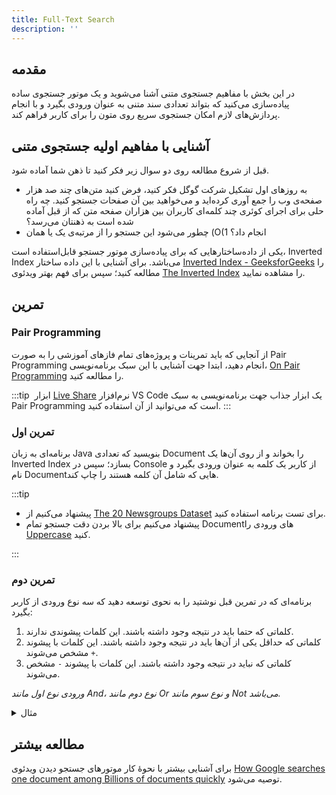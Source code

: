 ```yaml
---
title: Full-Text Search
description: ''
---
```


## مقدمه

در این بخش با مفاهیم جستجوی متنی آشنا می‌شوید و یک موتور جستجوی ساده پیاده‌سازی می‌کنید که بتواند تعدادی سند متنی به عنوان ورودی بگیرد و با انجام پردازش‌های لازم امکان جستجوی سریع روی متون را برای کاربر فراهم کند.

## آشنایی با مفاهیم اولیه جستجوی متنی

قبل از شروع مطالعه روی دو سوال زیر فکر کنید تا ذهن شما آماده شود.

-   به روز‌های اول تشکیل شرکت گوگل فکر کنید، فرض کنید متن‌های چند صد هزار صفحه‌ی وب را جمع آوری کرده‌اید و می‌خواهید بین آن صفحات جستجو کنید. چه راه حلی برای اجرای کوئری چند کلمه‌ای کاربران بین هزاران صفحه متن که از قبل آماده شده است به ذهنتان می‌رسد؟
-   چطور می‌شود این جستجو را از مرتبه‌ی یک یا همان (O(1
    انجام داد؟

یکی از داده‌ساختارهایی که برای پیاده‌سازی موتور جستجو قابل‌استفاده است، Inverted Index
می‌باشد. برای آشنایی با این داده ساختار [Inverted Index - GeeksforGeeks](https://www.geeksforgeeks.org/inverted-index/)
را مطالعه کنید؛ سپس برای فهم بهتر
ویدئوی [The Inverted Index](https://www.youtube.com/watch?v=bnP6TsqyF30)
را مشاهده نمایید.

## تمرین

### Pair Programming

از آنجایی که باید تمرینات و پروژه‌های تمام فازهای آموزشی را به صورت Pair Programming
انجام دهید، ابتدا جهت آشنایی با این سبک برنامه‌نویسی، [On Pair Programming](https://martinfowler.com/articles/on-pair-programming.html)
را مطالعه کنید.

:::tip ‌
ابزار [Live Share](https://visualstudio.microsoft.com/services/live-share/)
نرم‌افزار VS Code
یک ابزار جذاب جهت برنامه‌نویسی به سبک Pair Programming
است که می‌توانید از آن استفاده کنید.
:::

### تمرین اول

برنامه‌ای به زبان Java
بنویسید که تعدادی Document
را بخواند و از روی آن‌ها یک Inverted Index
بسازد؛
سپس در Console
از کاربر یک کلمه به عنوان ورودی بگیرد و نام Documentهایی
که شامل آن کلمه هستند را چاپ کند.

:::tip ‌

-   پیشنهاد می‌کنیم از [The 20 Newsgroups Dataset](/datasets/the-20-newsgroups.zip)
    برای تست برنامه استفاده کنید.
-   پیشنهاد می‌کنیم برای بالا بردن دقت جستجو تمام Documentهای ورودی را [Uppercase](https://docs.microsoft.com/en-us/dotnet/fundamentals/code-analysis/quality-rules/ca1308#rule-description)
    کنید.

:::

### تمرین دوم

برنامه‌ای که در تمرین قبل نوشتید را به نحوی توسعه دهید که سه نوع ورودی از کاربر بگیرد:

1. کلماتی که حتما باید در نتیجه وجود داشته باشند. این کلمات پیشوندی ندارند.
1. کلماتی که حداقل یکی از آن‌ها باید در نتیجه وجود داشته باشند. این کلمات با پیشوند `+` مشخص می‌شوند.
1. کلماتی که نباید در نتیجه وجود داشته باشند. این کلمات با پیشوند `-` مشخص می‌شوند.

_ورودی نوع اول مانند And، نوع دوم مانند Or و نوع سوم مانند Not می‌باشد._

<details>
  <summary>مثال</summary>
  <div>

```
get help +illness +disease -cough
```

با استفاده از Query
بالا می‌توانیم Documentهایی
را پیدا کنیم که حتماً شامل عبارات `get`
و `help`
و همچنین حداقل یکی از عبارات `illness`
و `disease`
باشند و شامل عبارت `cough`
نباشند.

  </div>
</details>

## مطالعه بیشتر

برای آشنایی بیشتر با نحوۀ کار موتور‌های جستجو دیدن ویدئوی [How Google searches one document among Billions of documents quickly](https://www.youtube.com/watch?v=CeGtqouT8eA)
توصیه می‌شود.
